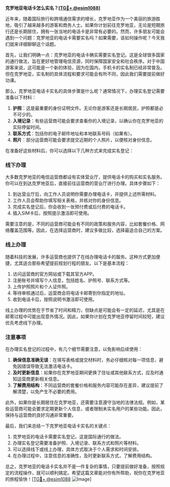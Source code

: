 **克罗地亚电话卡怎么实名？[[TG💪+ @esim1088](https://t.me/s/esim1088)]**

近年来，随着国际旅行和跨境通信需求的增长，克罗地亚作为一个美丽的旅游胜地，吸引了越来越多的游客和商务人士。如果你计划前往克罗地亚，无论是短期旅行还是长期居住，拥有一张当地的电话卡是非常有必要的。然而，许多朋友可能会遇到一个问题：克罗地亚的电话卡需要实名吗？如果需要，该如何操作呢？今天我们就来详细聊聊这个话题。

首先，让我们明确一点：克罗地亚的电话卡确实需要实名登记。这是全球很多国家的通行做法，旨在更好地管理电信资源，同时保障国家安全和社会秩序。对于中国游客来说，这可能是一个新的体验，因为在国内，手机卡的实名制已经非常普及。但在克罗地亚，实名制的具体流程和要求可能会有所不同，因此我们需要提前做好功课。

那么，克罗地亚电话卡实名的具体步骤是什么呢？通常情况下，办理实名登记需要准备以下材料：

1. **护照**：这是最重要的身份证明文件。无论你是游客还是长期居民，护照都是必不可少的。
2. **入境记录**：有些运营商可能会要求查看你的入境记录，以确认你在克罗地亚的实际停留时间。
3. **联系方式**：包括你的电子邮件地址和本地联系号码（如果有）。
4. **照片**：部分运营商可能会要求提交近期的个人照片，以便核对身份信息。

在准备好这些材料后，你可以选择以下几种方式来完成实名登记：

### **线下办理**
大多数克罗地亚的电信运营商都设有实体营业厅，提供电话卡的购买和实名服务。你可以在到达克罗地亚后，直接前往运营商的营业厅进行办理。具体步骤如下：
1. 到达营业厅后，向工作人员说明你需要办理电话卡，并提供上述所需材料。
2. 工作人员会帮助你填写相关表格，并核对你的身份信息。
3. 完成实名登记后，你会收到一张预付费或后付费的电话卡。
4. 插入SIM卡后，按照提示激活即可使用。

需要注意的是，不同的运营商可能会有不同的政策和服务内容，比如套餐价格、网络覆盖范围等。因此，在选择运营商时，建议多做比较，选择最适合自己的方案。

### **线上办理**
随着科技的发展，许多运营商也提供了在线办理电话卡的服务。这种方式更加便捷，尤其适合那些希望提前规划行程的朋友。以下是基本流程：
1. 访问运营商的官方网站或下载其官方APP。
2. 注册账号并填写个人信息，包括姓名、护照号、联系方式等。
3. 上传护照照片和个人证件照。
4. 等待审核通过后，运营商会将电话卡邮寄到你指定的地址。
5. 收到电话卡后，按照说明书激活即可使用。

线上办理的优势在于节省了时间和精力，但缺点是可能会有一定的延迟，尤其是在邮寄过程中可能出现意外情况。因此，如果你计划在克罗地亚停留时间较短，建议优先考虑线下办理。

### **注意事项**
在办理实名登记的过程中，有几个细节需要注意，以免影响后续使用：
1. **确保信息准确无误**：在填写表格或提交材料时，务必仔细核对每一项信息，避免因错误导致无法激活电话卡。
2. **及时更新信息**：如果你在克罗地亚期间更换了住址或其他联系方式，应及时通知运营商更新相关信息。
3. **了解费用结构**：不同运营商的套餐价格和服务内容可能存在差异，建议提前了解清楚，以免产生不必要的费用。

此外，如果你是长期居住在克罗地亚，还需要注意遵守当地的法律法规。例如，某些运营商可能会要求定期更新个人信息，或者限制未实名用户的某些功能。因此，保持与运营商的良好沟通非常重要。

最后，我们来总结一下克罗地亚电话卡实名的关键点：
1. 克罗地亚的电话卡需要实名登记，这是国际通行的做法。
2. 办理实名登记需要准备护照、入境记录、联系方式和照片等材料。
3. 可以选择线下或线上办理，具体方式取决于个人需求和时间安排。
4. 在办理过程中，注意信息的准确性，及时更新联系方式，了解费用结构。

总之，克罗地亚的电话卡实名并不是一件复杂的事情，只要提前做好准备，按照规定的流程操作，就可以顺利搞定。希望这篇文章能对你有所帮助，祝你在克罗地亚的旅程愉快！[[TG💪+ @esim1088](https://t.me/s/esim1088) ![Image](https://i.postimg.cc/4NQfJmqS/Snipaste-2025-05-13-00-14-12.png)]